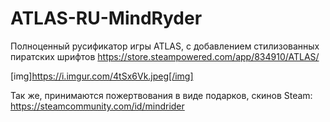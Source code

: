 # ATLAS-RU-MindRyder
Полноценный русификатор игры ATLAS, с добавлением стилизованных пиратских шрифтов
https://store.steampowered.com/app/834910/ATLAS/


[img]https://i.imgur.com/4tSx6Vk.jpeg[/img]

Так же, принимаются пожертвования в виде подарков, скинов Steam:
https://steamcommunity.com/id/mindrider
